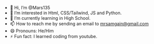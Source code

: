 - 👋 Hi, I’m @Mars135
- 👀 I’m interested in Html, CSS/Tailwind, JS and Python.
- 🌱 I’m currently learning in High School.
- 📫 How to reach me by sending an email to mrsamgain@gmail.com
- 😄 Pronouns: He/Him
- ⚡ Fun fact: I learned coding from youtube.

<!---
Mars135/Mars135 is a ✨ special ✨ repository because its `README.md` (this file) appears on your GitHub profile.
You can click the Preview link to take a look at your changes.
--->

